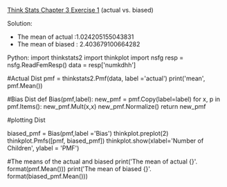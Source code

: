 [Think Stats Chapter 3 Exercise 1](http://greenteapress.com/thinkstats2/html/thinkstats2004.html#toc31) (actual vs. biased)

Solution:
- The mean of actual :1.024205155043831
- The mean of biased : 2.403679100664282

Python:
import thinkstats2
import thinkplot
import nsfg
resp = nsfg.ReadFemResp()
data = resp['numkdhh']

#Actual Dist
pmf = thinkstats2.Pmf(data, label ='actual')
print('mean', pmf.Mean())

#Bias Dist
def Bias(pmf,label):
    new_pmf = pmf.Copy(label=label)
    for x, p in pmf.Items():
        new_pmf.Mult(x,x)
    new_pmf.Normalize()
    return new_pmf

#plotting Dist
    
biased_pmf = Bias(pmf,label ='Bias')
thinkplot.preplot(2)
thinkplot.Pmfs([pmf, biased_pmf])
thinkplot.show(xlabel='Number of Children', ylabel = 'PMF')

#The means of the actual and biased
print('The mean of actual {}'. format(pmf.Mean()))
print('The mean of biased {}'. format(biased_pmf.Mean()))
